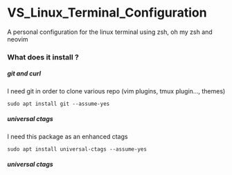 # VS_Linux_Terminal_Configuration

A personal configuration for the linux terminal using zsh, oh my zsh and neovim

### What does it install ?

##### git and curl

I need git in order to clone various repo (vim plugins, tmux plugin..., themes)

```
sudo apt install git --assume-yes
```

##### universal ctags

I need this package as an enhanced ctags

```
sudo apt install universal-ctags --assume-yes
```

##### universal ctags

